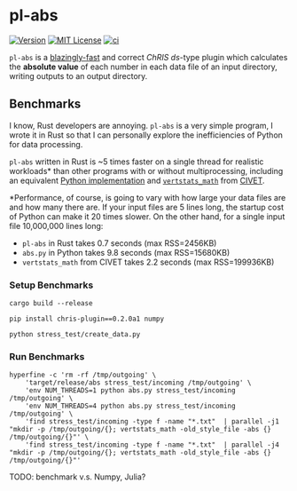 # pl-abs

[![Version](https://img.shields.io/docker/v/fnndsc/pl-abs?sort=semver)](https://hub.docker.com/r/fnndsc/pl-abs)
[![MIT License](https://img.shields.io/github/license/fnndsc/pl-abs)](https://github.com/FNNDSC/pl-abs/blob/main/LICENSE)
[![ci](https://github.com/FNNDSC/pl-abs/actions/workflows/ci.yml/badge.svg)](https://github.com/FNNDSC/pl-abs/actions/workflows/ci.yml)

`pl-abs` is a [blazingly-fast](#Benchmarks) and correct _ChRIS_ _ds_-type plugin which
calculates the **absolute value** of each number in each data file of an input directory,
writing outputs to an output directory.

## Benchmarks

I know, Rust developers are annoying.
`pl-abs` is a very simple program, I wrote it in Rust so that I can personally explore the
inefficiencies of Python for data processing.

`pl-abs` written in Rust is ~5 times faster on a single thread for realistic workloads\*
than other programs with or without multiprocessing, including an equivalent
[Python implementation](./abs.py) and
[`vertstats_math`](https://github.com/BIC-MNI/oobicpl/blob/fc33789c314098607ad81c8e8ea6d1723471da77/src/vertstats_math.cc)
from [CIVET](https://mcin.ca/technology/civet/).

\*Performance, of course, is going to vary with how large your data files are and how many there are.
If your input files are 5 lines long, the startup cost of Python can make it 20 times slower.
On the other hand, for a single input file 10,000,000 lines long:

- `pl-abs` in Rust takes 0.7 seconds (max RSS=2456KB)
- `abs.py` in Python takes 9.8 seconds (max RSS=15680KB)
- `vertstats_math` from CIVET takes 2.2 seconds (max RSS=199936KB)

### Setup Benchmarks

```shell
cargo build --release

pip install chris-plugin==0.2.0a1 numpy

python stress_test/create_data.py
```

### Run Benchmarks

```shell
hyperfine -c 'rm -rf /tmp/outgoing' \
    'target/release/abs stress_test/incoming /tmp/outgoing' \
    'env NUM_THREADS=1 python abs.py stress_test/incoming /tmp/outgoing' \
    'env NUM_THREADS=4 python abs.py stress_test/incoming /tmp/outgoing' \
    'find stress_test/incoming -type f -name "*.txt"  | parallel -j1 "mkdir -p /tmp/outgoing/{}; vertstats_math -old_style_file -abs {} /tmp/outgoing/{}"' \
    'find stress_test/incoming -type f -name "*.txt"  | parallel -j4 "mkdir -p /tmp/outgoing/{}; vertstats_math -old_style_file -abs {} /tmp/outgoing/{}"'
```

TODO: benchmark v.s. Numpy, Julia?
